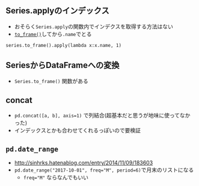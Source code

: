 ## Series.applyのインデックス
* おそらく`Series.apply`の関数内でインデクスを取得する方法はない
* [`to_frame()`](#SeriesからDataFrameへの変換)してから`.name`でとる
```
series.to_frame().apply(lambda x:x.name, 1)
```

## SeriesからDataFrameへの変換
* `Series.to_frame()` 関数がある

## concat
* `pd.concat([a, b], axis=1)` で列結合(超基本だと思うが地味に使ってなかった)
* インデックスとかも合わせてくれるっぽいので要検証

## `pd.date_range`

* http://sinhrks.hatenablog.com/entry/2014/11/09/183603
* `pd.date_range("2017-10-01", freq="M", period=6)`で月末のリストになる
  * `freq="M"` ならなんでもいい